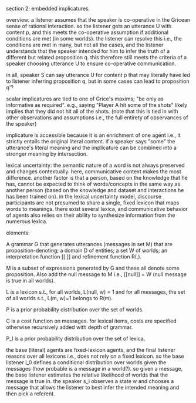 section 2: embedded implicatures. 

overview: a listener assumes that the speaker is co-operative in the Gricean sense of rational interaction. so the listener gets an utterance U with content p, and this meets the co-operative assumption if additional conditions are met (in some worlds). the listener can resolve this i.e., the conditions are met in many, but not all the cases, and the listener understands that the speaker intended for him to infer the truth of a different but related proposition q. this therefore still meets the criteria of a speaker choosing utterance U to ensure co-operative communication.

in all, speaker S can say utterance U for content p that may literally have led to listener inferring proposition q, but in some cases can lead to proposition q'?

scalar implicatures are tied to one of Grice's maxims; "be only as informative as required". e.g., saying "Player A hit some of the shots" likely implies that they did not hit all of the shots. (note that this is tied in with other observations and assumptions i.e., the full entirety of observances of the speaker)

implicature is accessible because it is an enrichment of one agent i.e., it strictly entails the original literal content. if a speaker says "some" the utterance's literal meaning and the implicature can be combined into a stronger meaning by intersection. 


lexical uncertainty: the semantic nature of a word is not always preserved and changes contextually. here, communicative context makes the most difference. another factor is that a person, based on the knowledge that he has, cannot be expected to think of words/concepts in the same way as another person (based on the knowledge and dataset and interactions he has been trained on). in the lexical uncertainty model, discourse participants are not presumed to share a single, fixed lexicon that maps words to meanings. there exist several lexica, and communicative behavior of agents also relies on their ability to synthesize information from the numerous lexica.

elements:

A grammar G that generates utterances (messages in set M) that are proposition-denoting; a domain D of entities; a set W of worlds; an interpretation function [[.]] and refinement function R(.).

M is a subset of expressions generated by G and these all denote some proposition. Also add the null message to M i.e., [[null]] = W (null message is true in all worlds).

L is a lexicon s.t., for all worlds, L(null, w) = 1 and for all messages, the set of all worlds s.t., L(m, w)=1 belongs to R(m).

P is a prior probability distribution over the set of worlds. 

C is a cost function on messages. for lexical items, costs are specified otherwise recursively added with depth of grammar.

P_l is a prior probability distribution over the set of lexica.


the base (literal) agents are fixed-lexicon agents, and the final listener reasons over all lexicons i.e., does not rely on a fixed lexicon. so the base listener l_0 defines a conditional distribution over worlds given the messages (how probable is a message in a world?). so given a message, the base listener estimates the relative likelihood of worlds that the message is true in. the speaker s_i observes a state w and chooses a message that allows the listener to best infer the intended meaning and then pick a referent.